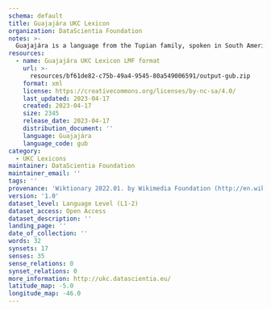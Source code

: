 ```yaml
---
schema: default
title: Guajajára UKC Lexicon
organization: DataScientia Foundation
notes: >-
  Guajajára is a language from the Tupian family, spoken in South America. The UKC Lexicon of Guajajára is represented as a lexico-semantic network. It consists of words, word senses, synsets, as well as sense-level and synset-level relationships.
resources:
  - name: Guajajára UKC Lexicon LMF format
    url: >-
      resources/bf61de82-c75b-49a4-9545-80a549006591/output-gub.zip
    format: xml
    license: https://creativecommons.org/licenses/by-nc-sa/4.0/
    last_updated: 2023-04-17
    created: 2023-04-17
    size: 2345
    release_date: 2023-04-17
    distribution_document: ''
    language: Guajajára
    language_code: gub
category:
  - UKC Lexicons
maintainer: DataScientia Foundation
maintainer_email: ''
tags: ''
provenance: 'Wiktionary 2022.01. by Wikimedia Foundation (http://en.wiktionary.org); CogNet 2.1 by Khuyagbaatar Batsuren, National University of Mongolia (http://cognet.ukc.disi.unitn.it); Native Languages of the Americas 2021.11. by Laura Redish and Orrin Lewis (http://www.native-languages.org); Princeton WordNet 2.1 by Princeton University (https://wordnet.princeton.edu)'
version: '1.0'
dataset_level: Language Level (L1-2)
dataset_access: Open Access
dataset_description: ''
landing_page: ''
date_of_collection: ''
words: 32
synsets: 17
senses: 35
sense_relations: 0
synset_relations: 0
more_information: http://ukc.datascientia.eu/
latitude_map: -5.0
longitude_map: -46.0
---
```

